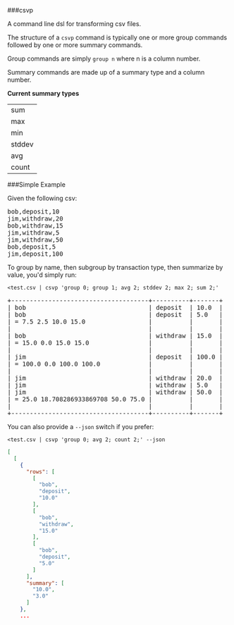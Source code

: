 ###csvp

A command line dsl for transforming csv files.

The structure of a ```csvp``` command is typically one or more group commands followed by one or
more summary commands.

Group commands are simply ```group n``` where n is a column number.

Summary commands are made up of a summary type and a column number.

__Current summary types__

<table>
  <tr><td>sum</td></tr>
  <tr><td>max</td></tr>
  <tr><td>min</td></tr>
  <tr><td>stddev</td></tr>
  <tr><td>avg</td></tr>
  <tr><td>count</td></tr>
</table>

###Simple Example

Given the following csv:

<pre>
bob,deposit,10
jim,withdraw,20
bob,withdraw,15
jim,withdraw,5
jim,withdraw,50
bob,deposit,5
jim,deposit,100
</pre>

To group by name, then subgroup by transaction type, then summarize by value, you'd simply run:

``` <test.csv | csvp 'group 0; group 1; avg 2; stddev 2; max 2; sum 2;'   ```

<pre>
+-------------------------------------+----------+-------+ 
| bob                                 | deposit  | 10.0  |
| bob                                 | deposit  | 5.0   |
| = 7.5 2.5 10.0 15.0                 |          |       |
|                                     |          |       |
| bob                                 | withdraw | 15.0  |
| = 15.0 0.0 15.0 15.0                |          |       |
|                                     |          |       |
| jim                                 | deposit  | 100.0 |
| = 100.0 0.0 100.0 100.0             |          |       |
|                                     |          |       |
| jim                                 | withdraw | 20.0  |
| jim                                 | withdraw | 5.0   |
| jim                                 | withdraw | 50.0  |
| = 25.0 18.708286933869708 50.0 75.0 |          |       |
|                                     |          |       |
+-------------------------------------+----------+-------+
</pre>


You can also provide a `--json` switch if you prefer:

``` <test.csv | csvp 'group 0; avg 2; count 2;' --json ```

```json
[
  [
    {
      "rows": [
        [
          "bob",
          "deposit",
          "10.0"
        ],
        [
          "bob",
          "withdraw",
          "15.0"
        ],
        [
          "bob",
          "deposit",
          "5.0"
        ]
      ],
      "summary": [
        "10.0",
        "3.0"
      ]
    },
    ...
```


